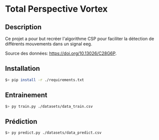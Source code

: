 # Total Perspective Vortex

## Description

Ce projet a pour but recréer l'algorithme CSP pour faciliter la détection de différents mouvements dans un signal eeg.

Source des données: https://doi.org/10.13026/C28G6P.

## Installation

``` bash
$> pip install -r ./requirements.txt
```

## Entrainement
```bash
$> py train.py ./datasets/data_train.csv
```

## Prédiction
```bash
$> py predict.py ./datasets/data_predict.csv
```